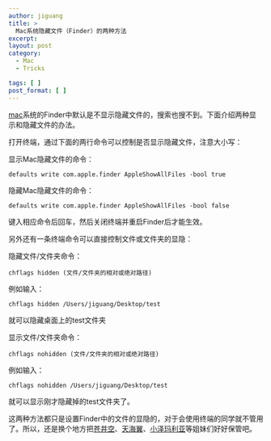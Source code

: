```yaml
---
author: jiguang
title: >
  Mac系统隐藏文件（Finder）的两种方法
excerpt:
layout: post
category:
  - Mac
  - Tricks

tags: [ ]
post_format: [ ]
---
```

[mac][1]系统的Finder中默认是不显示隐藏文件的，搜索也搜不到。下面介绍两种显示和隐藏文件的办法。

打开终端，通过下面的两行命令可以控制是否显示隐藏文件，注意大小写：

显示Mac隐藏文件的命令：

    defaults write com.apple.finder AppleShowAllFiles -bool true

隐藏Mac隐藏文件的命令：

    defaults write com.apple.finder AppleShowAllFiles -bool false

键入相应命令后回车，然后关闭终端并重启Finder后才能生效。

另外还有一条终端命令可以直接控制文件或文件夹的显隐：

隐藏文件/文件夹命令：

    chflags hidden (文件/文件夹的相对或绝对路径)

例如输入：

    chflags hidden /Users/jiguang/Desktop/test

就可以隐藏桌面上的test文件夹

显示文件/文件夹命令：

    chflags nohidden (文件/文件夹的相对或绝对路径)

例如输入：

    chflags nohidden /Users/jiguang/Desktop/test

就可以显示刚才隐藏掉的test文件夹了。

这两种方法都只是设置Finder中的文件的显隐的，对于会使用终端的同学就不管用了。所以，还是换个地方把[苍井空][2]、[天海翼][3]、[小泽玛利亚][4]等姐妹们好好保管吧。

 [1]: http://jiguang.github.com/index.php/tag/mac/ "mac"
 [2]: http://www.baidu.com/s?bs=mac%CF%B5%CD%B3%C8%E7%BA%CE%CF%D4%CA%BE%BA%CD%D2%FE%B2%D8%CE%C4%BC%FE&f=8&rsv_bp=1&rsv_spt=3&wd=%B2%D4%BE%AE%BF%D5&inputT=1572
 [3]: http://www.baidu.com/s?bs=%B2%D4%BE%AE%BF%D5&f=3&rsv_bp=1&rsv_spt=3&wd=%CC%EC%BA%A3%D2%ED&oq=%CC%EC%BB%B9%D2%D4&rsp=0&rsv_sug2=0&inputT=3695
 [4]: http://www.baidu.com/s?bs=%CC%EC%BA%A3%D2%ED&f=8&rsv_bp=1&rsv_spt=3&wd=%D0%A1%D4%F3%C2%EA%C0%FB%D1%C7&inputT=2213